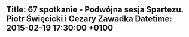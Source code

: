 Title: 67 spotkanie - Podwójna sesja Spartezu. Piotr Święcicki i Cezary Zawadka
Datetime: 2015-02-19 17:30:00 +0100
-----------------
